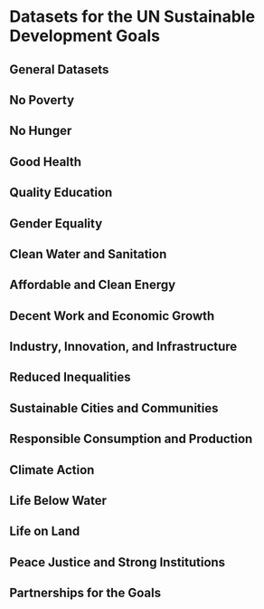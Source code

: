 # Datasets for the UN Sustainable Development Goals

## General Datasets

## No Poverty

## No Hunger

## Good Health

## Quality Education

## Gender Equality

## Clean Water and Sanitation

## Affordable and Clean Energy

## Decent Work and Economic Growth

## Industry, Innovation, and Infrastructure

## Reduced Inequalities

## Sustainable Cities and Communities

## Responsible Consumption and Production

## Climate Action

## Life Below Water

## Life on Land

## Peace Justice and Strong Institutions

## Partnerships for the Goals
